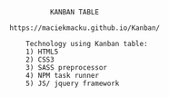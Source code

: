                   KANBAN TABLE

        https://maciekmacku.github.io/Kanban/

            Technology using Kanban table:
            1) HTML5
            2) CSS3
            3) SASS preprocessor
            4) NPM task runner
            5) JS/ jquery framework
